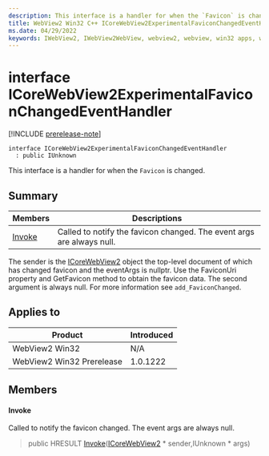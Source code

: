 ```yaml
---
description: This interface is a handler for when the `Favicon` is changed.
title: WebView2 Win32 C++ ICoreWebView2ExperimentalFaviconChangedEventHandler
ms.date: 04/29/2022
keywords: IWebView2, IWebView2WebView, webview2, webview, win32 apps, win32, edge, ICoreWebView2, ICoreWebView2Controller, browser control, edge html, ICoreWebView2ExperimentalFaviconChangedEventHandler
---
```


# interface ICoreWebView2ExperimentalFaviconChangedEventHandler

[!INCLUDE [prerelease-note](../includes/prerelease-note.md)]

```
interface ICoreWebView2ExperimentalFaviconChangedEventHandler
  : public IUnknown
```

This interface is a handler for when the `Favicon` is changed.

## Summary

 Members                        | Descriptions
--------------------------------|---------------------------------------------
[Invoke](#invoke) | Called to notify the favicon changed. The event args are always null.

The sender is the [ICoreWebView2](ICoreWebView2.md) object the top-level document of which has changed favicon and the eventArgs is nullptr. Use the FaviconUri property and GetFavicon method to obtain the favicon data. The second argument is always null. For more information see `add_FaviconChanged`.

## Applies to

Product                         | Introduced
--------------------------------|---------------------------------------------
WebView2 Win32            |    N/A
WebView2 Win32 Prerelease |    1.0.1222

## Members

#### Invoke

Called to notify the favicon changed. The event args are always null.

> public HRESULT [Invoke](#invoke)([ICoreWebView2](ICoreWebView2.md) * sender,IUnknown * args)

